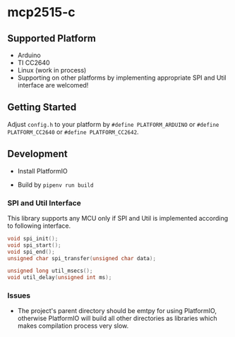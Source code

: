 # mcp2515-c

## Supported Platform

- Arduino
- TI CC2640
- Linux (work in process)
- Supporting on other platforms by implementing appropriate SPI and Util interface are welcomed!

## Getting Started

Adjust ```config.h``` to your platform by ```#define PLATFORM_ARDUINO``` or ```#define PLATFORM_CC2640``` or ```#define PLATFORM_CC2642```.

## Development

- Install PlatformIO

- Build by ```pipenv run build```

### SPI and Util Interface

This library supports any MCU only if SPI and Util is implemented according to following interface.

```c
void spi_init();
void spi_start();
void spi_end();
unsigned char spi_transfer(unsigned char data);
```

```c
unsigned long util_msecs();
void util_delay(unsigned int ms);
```

### Issues

- The project's parent directory should be emtpy for using PlatformIO, otherwise PlatformIO will build all other directories as libraries which makes compilation process very slow.

